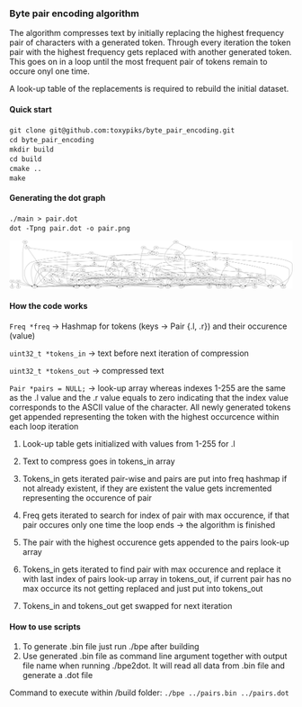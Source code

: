 ### Byte pair encoding algorithm

The algorithm compresses text by initially replacing the highest frequency pair of characters with a generated token. Through every iteration the token pair with the highest frequency gets replaced with another generated token. This goes on in a loop until the most frequent pair of tokens remain to occure onyl one time.

A look-up table of the replacements is required to rebuild the initial dataset.

#### Quick start

`git clone git@github.com:toxypiks/byte_pair_encoding.git` <br/>
`cd byte_pair_encoding`<br/>
`mkdir build`<br/>
`cd build`<br/>
`cmake ..`<br/>
`make`<br/>

#### Generating the dot graph

`./main > pair.dot`<br/>
`dot -Tpng pair.dot -o pair.png`<br/>

![Alt text](./dot_graph/pair.png)


#### How the code works

`Freq *freq` -> Hashmap for tokens (keys -> Pair {.l, .r}) and their occurence (value)

`uint32_t *tokens_in` -> text before next iteration of compression

`uint32_t *tokens_out` -> compressed text

`Pair *pairs = NULL;` -> look-up array whereas indexes 1-255 are the same as the .l value and the .r value equals to zero indicating that the index value corresponds to the ASCII value of the character. All newly generated tokens get appended representing the token with the highest occurcence within each loop iteration

1. Look-up table gets initialized with values from 1-255 for .l

2. Text to compress goes in tokens_in array

3. Tokens_in gets iterated pair-wise and pairs are put into freq hashmap if not already existent, if they are existent the value gets incremented representing the occurence of pair

4. Freq gets iterated to search for index of pair with max occurence, if that pair occures only one time the loop ends -> the algorithm is finished

5. The pair with the highest occurence gets appended to the pairs look-up array

6. Tokens_in gets iterated to find pair with max occurence and replace it with last index of pairs look-up array in tokens_out, if current pair has no max occurce its not getting replaced and just put into tokens_out

7. Tokens_in and tokens_out get swapped for next iteration

#### How to use scripts

1. To generate .bin file just run ./bpe after building
2. Use generated .bin file as command line argument together with output file name when running ./bpe2dot. It will read all data from .bin file and generate a .dot file

Command to execute within /build folder:
`./bpe ../pairs.bin ../pairs.dot`
